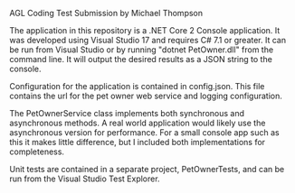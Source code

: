 ﻿AGL Coding Test Submission by Michael Thompson

The application in this repository is a .NET Core 2 Console application. It was developed 
using Visual Studio 17 and requires C# 7.1 or greater. It can be run from Visual Studio or 
by running "dotnet PetOwner.dll" from the command line. It will output the desired results
as a JSON string to the console.

Configuration for the application is contained in config.json. This file contains the url for 
the pet owner web service and logging configuration.

The PetOwnerService class implements both synchronous and asynchronous methods. A real world
application would likely use the asynchronous version for performance. For a small console app
such as this it makes little difference, but I included both implementations for completeness.

Unit tests are contained in a separate project, PetOwnerTests, and can be run from the 
Visual Studio Test Explorer.
